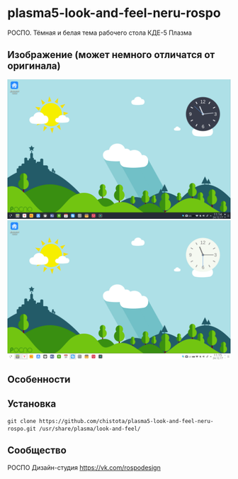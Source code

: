 plasma5-look-and-feel-neru-rospo
=================================

РОСПО. Тёмная и белая тема рабочего стола КДЕ-5 Плазма
## Изображение (может немного отличатся от оригинала)

![Screenshot](screenshot.png)
![Screenshot](screenshot2.png)
## Особенности



## Установка

`git clone https://github.com/chistota/plasma5-look-and-feel-neru-rospo.git /usr/share/plasma/look-and-feel/`

## Сообщество
РОСПО Дизайн-студия
https://vk.com/rospodesign
